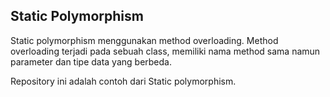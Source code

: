 ## Static Polymorphism
Static polymorphism menggunakan method overloading. Method overloading terjadi pada sebuah class, memiliki nama method sama namun parameter dan tipe data yang berbeda.

Repository ini adalah contoh dari Static polymorphism.
